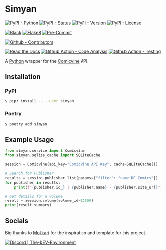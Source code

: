# Simyan

[![PyPI - Python](https://img.shields.io/pypi/pyversions/Simyan.svg?logo=PyPI&label=Python&style=flat-square)](https://pypi.python.org/pypi/Simyan/)
[![PyPI - Status](https://img.shields.io/pypi/status/Simyan.svg?logo=PyPI&label=Status&style=flat-square)](https://pypi.python.org/pypi/Simyan/)
[![PyPI - Version](https://img.shields.io/pypi/v/Simyan.svg?logo=PyPI&label=Version&style=flat-square)](https://pypi.python.org/pypi/Simyan/)
[![PyPI - License](https://img.shields.io/pypi/l/Simyan.svg?logo=PyPI&label=License&style=flat-square)](https://opensource.org/licenses/GPL-3.0)

[![Black](https://img.shields.io/badge/Black-Enabled-000000?style=flat-square)](https://github.com/psf/black)
[![Flake8](https://img.shields.io/badge/Flake8-Enabled-informational?style=flat-square)](https://github.com/PyCQA/flake8)
[![Pre-Commit](https://img.shields.io/badge/Pre--Commit-Enabled-informational?logo=pre-commit&style=flat-square)](https://github.com/pre-commit/pre-commit)

[![Github - Contributors](https://img.shields.io/github/contributors/Buried-In-Code/Simyan.svg?logo=Github&label=Contributors&style=flat-square)](https://github.com/Buried-In-Code/Simyan/graphs/contributors)

[![Read the Docs](https://img.shields.io/readthedocs/simyan?label=Read-the-Docs&logo=Read-the-Docs&style=flat-square)](https://simyan.readthedocs.io/en/latest/?badge=latest)
[![Github Action - Code Analysis](https://img.shields.io/github/workflow/status/Buried-In-Code/Simyan/Code%20Analysis?logo=Github-Actions&label=Code-Analysis&style=flat-square)](https://github.com/Buried-In-Code/Simyan/actions/workflows/code-analysis.yaml)
[![Github Action - Testing](https://img.shields.io/github/workflow/status/Buried-In-Code/Simyan/Testing?logo=Github-Actions&label=Tests&style=flat-square)](https://github.com/Buried-In-Code/Simyan/actions/workflows/testing.yaml)

A [Python](https://www.python.org/) wrapper for the [Comicvine](https://comicvine.gamespot.com/api/) API.

## Installation

### PyPI

```bash
$ pip3 install -U --user simyan
```

### Poetry

```bash
$ poetry add simyan
```

## Example Usage

```python
from simyan.service import Comicvine
from simyan.sqlite_cache import SQLiteCache

session = Comicvine(api_key="ComicVine API Key", cache=SQLiteCache())

# Search for Publisher
results = session.publisher_list(params={"filter": "name:DC Comics"})
for publisher in results:
    print(f"{publisher.id_} | {publisher.name} - {publisher.site_url}")

# Get details for a Volume
result = session.volume(volume_id=26266)
print(result.summary)
```

## Socials

Big thanks to [Mokkari](https://github.com/bpepple/mokkari) for the inspiration and template for this project.

[![Discord | The-DEV-Environment](https://discordapp.com/api/guilds/618581423070117932/widget.png?style=banner2)](https://discord.gg/nqGMeGg)
